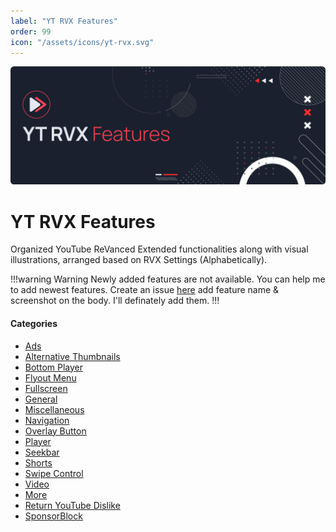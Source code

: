 ```yaml
---
label: "YT RVX Features"
order: 99
icon: "/assets/icons/yt-rvx.svg"
---
```


![](/assets/cover/yt-rvx-cover.png)

# YT RVX Features

Organized YouTube ReVanced Extended functionalities along with visual illustrations, arranged based on RVX Settings (Alphabetically).

!!!warning Warning
Newly added features are not available. You can help me to add newest features. Create an issue [here](https://github.com/kazimmt/kazimmt.github.io/issues) add feature name & screenshot on the body. I'll definately add them.
!!!

#### Categories
- [Ads](Ads.md)
- [Alternative Thumbnails](Alternative-thumbnails.md)
- [Bottom Player](Bottom-Player.md)
- [Flyout Menu](Flyout-Menu.md)
- [Fullscreen](Fullscreen.md)
- [General](General.md)
- [Miscellaneous](Miscellaneous.md)
- [Navigation](Navigation.md)
- [Overlay Button](Overlay-Button.md)
- [Player](Player.md)
- [Seekbar](Seekbar.md)
- [Shorts](Shorts.md)
- [Swipe Control](Swipe-Control.md)
- [Video](Video.md)
- [More](More.md)
- [Return YouTube Dislike](Return-YouTube-Dislike.md)
- [SponsorBlock](SponsorBlock.md)
